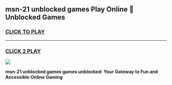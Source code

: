 
## msn-21 unblocked games Play Online 👋 Unblocked Games
<h3>
<a href="https://premium.freeplayer.one?title=msn-21_unblocked_games&ref=19F">CLICK TO PLAY</a></h3>
<hr>

<h3>
<a href="https://premium.freeplayer.one?title=msn-21_unblocked_games&ref=19F">CLICK 2 PLAY</a>
  
</h3>

<a href="https://premium.freeplayer.one?title=msn-21_unblocked_games&ref=19F"><img src="https://clearcache.store/games.png"></a>


**msn-21 unblocked games games unblocked: Your Gateway to Fun and Accessible Online Gaming**
